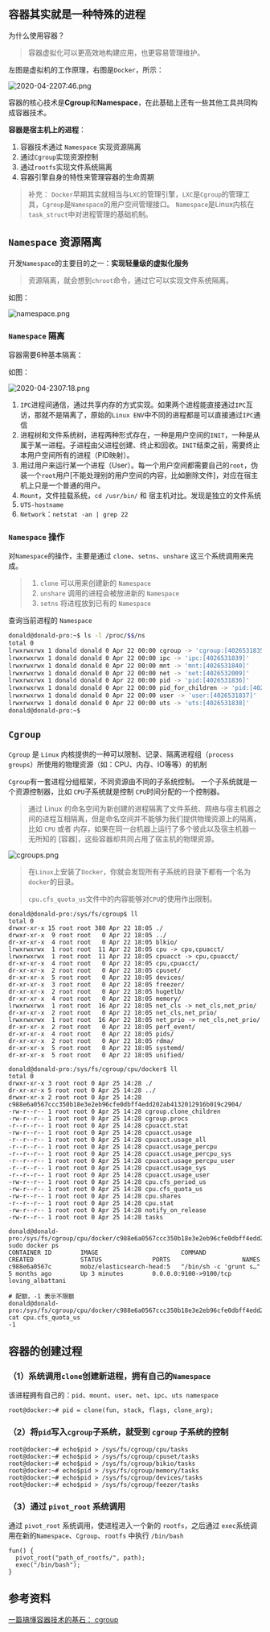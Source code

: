 ## 容器其实就是一种特殊的进程

为什么使用容器？

> 容器虚拟化可以更高效地构建应用，也更容易管理维护。

左图是虚拟机的工作原理，右图是`Docker`，所示：

![2020-04-2207:46.png](Namespace和Cgroup.assets/5cdd65fb18e34f4c90cbd51ef6cf49cctplv-k3u1fbpfcp-watermark.awebp)

容器的核心技术是**Cgroup**和**Namespace**，在此基础上还有一些其他工具共同构成容器技术。

**容器是宿主机上的进程**：

1. 容器技术通过 `Namespace` 实现资源隔离
2. 通过`Cgroup`实现资源控制
3. 通过`rootfs`实现文件系统隔离
4. 容器引擎自身的特性来管理容器的生命周期

> 补充： `Docker`早期其实就相当与`LXC`的管理引擎，`LXC`是`Cgroup`的管理工具，`Cgroup`是`Namespace`的用户空间管理接口。 `Namespace`是Linux内核在`task_struct`中对进程管理的基础机制。

## `Namespace` 资源隔离

开发`Namespace`的主要目的之一：**实现轻量级的虚拟化服务**

> 资源隔离，就会想到`chroot`命令，通过它可以实现文件系统隔离。

如图：

![namespace.png](Namespace和Cgroup.assets/88ab0b21eee44166b9bbc4a5116357aftplv-k3u1fbpfcp-watermark.awebp)

### `Namespace` 隔离

容器需要6种基本隔离：

如图：

![2020-04-2307:18.png](Namespace和Cgroup.assets/910db22d95c649ce9cb424ac5ebc3607tplv-k3u1fbpfcp-watermark.awebp)

1. `IPC`进程间通信，通过共享内存的方式实现。如果两个进程能直接通过`IPC`互访，那就不是隔离了，原始的`Linux ENV`中不同的进程都是可以直接通过`IPC`通信
2. 进程树和文件系统树，进程两种形式存在，一种是用户空间的`INIT`，一种是从属于某一进程。子进程由父进程创建、终止和回收。`INIT`结束之前，需要终止本用户空间所有的进程（PID映射）。
3. 用过用户来运行某一个进程（User）。每一个用户空间都需要自己的`root`，伪装一个`root`用户[不能处理别的用户空间的内容，比如删除文件]，对应在宿主机上只是一个普通的用户。
4. `Mount`，文件挂载系统，`cd /usr/bin/` 和 宿主机对比。发现是独立的文件系统
5. `UTS-hostname`
6. `Network`：`netstat -an | grep 22`

### `Namespace` 操作

对`Namespace`的操作，主要是通过 `clone`、`setns`、`unshare` 这三个系统调用来完成。

> 1. `clone` 可以用来创建新的 `Namespace`
> 2. `unshare` 调用的进程会被放进新的 `Namespace`
> 3. `setns` 将进程放到已有的 `Namespace`

查询当前进程的 `Namespace`

```sh
donald@donald-pro:~$ ls -l /proc/$$/ns
total 0
lrwxrwxrwx 1 donald donald 0 Apr 22 00:00 cgroup -> 'cgroup:[4026531835]'
lrwxrwxrwx 1 donald donald 0 Apr 22 00:00 ipc -> 'ipc:[4026531839]'
lrwxrwxrwx 1 donald donald 0 Apr 22 00:00 mnt -> 'mnt:[4026531840]'
lrwxrwxrwx 1 donald donald 0 Apr 22 00:00 net -> 'net:[4026532009]'
lrwxrwxrwx 1 donald donald 0 Apr 22 00:00 pid -> 'pid:[4026531836]'
lrwxrwxrwx 1 donald donald 0 Apr 22 00:00 pid_for_children -> 'pid:[4026531836]'
lrwxrwxrwx 1 donald donald 0 Apr 22 00:00 user -> 'user:[4026531837]'
lrwxrwxrwx 1 donald donald 0 Apr 22 00:00 uts -> 'uts:[4026531838]'
donald@donald-pro:~$ 
```

## `Cgroup`

`Cgroup` 是 `Linux` 内核提供的一种可以限制、记录、隔离进程组（`process groups`）所使用的物理资源（如：CPU、内存、IO等等）的机制

`Cgroup`有一套进程分组框架，不同资源由不同的子系统控制。 一个子系统就是一个资源控制器，比如 `CPU`子系统就是控制 `CPU`时间分配的一个控制器。

> 通过 Linux 的命名空间为新创建的进程隔离了文件系统、网络与宿主机器之间的进程互相隔离，但是命名空间并不能够为我们提供物理资源上的隔离，比如 `CPU` 或者 内存，如果在同一台机器上运行了多个彼此以及宿主机器一无所知的 [容器]，这些容器却共同占用了宿主机的物理资源。

![cgroups.png](Namespace和Cgroup.assets/b0e13984ed734d139ff265322d464290tplv-k3u1fbpfcp-watermark.awebp)

> 在`Linux`上安装了`Docker`，你就会发现所有子系统的目录下都有一个名为 `docker`的目录。
>
> `cpu.cfs_quota_us`文件中的内容能够对`CPU`的使用作出限制。

```shell
donald@donald-pro:/sys/fs/cgroup$ ll
total 0
drwxr-xr-x 15 root root 380 Apr 22 18:05 ./
drwxr-xr-x  9 root root   0 Apr 22 18:05 ../
dr-xr-xr-x  4 root root   0 Apr 22 18:05 blkio/
lrwxrwxrwx  1 root root  11 Apr 22 18:05 cpu -> cpu,cpuacct/
lrwxrwxrwx  1 root root  11 Apr 22 18:05 cpuacct -> cpu,cpuacct/
dr-xr-xr-x  4 root root   0 Apr 22 18:05 cpu,cpuacct/
dr-xr-xr-x  2 root root   0 Apr 22 18:05 cpuset/
dr-xr-xr-x  5 root root   0 Apr 22 18:05 devices/
dr-xr-xr-x  3 root root   0 Apr 22 18:05 freezer/
dr-xr-xr-x  2 root root   0 Apr 22 18:05 hugetlb/
dr-xr-xr-x  4 root root   0 Apr 22 18:05 memory/
lrwxrwxrwx  1 root root  16 Apr 22 18:05 net_cls -> net_cls,net_prio/
dr-xr-xr-x  2 root root   0 Apr 22 18:05 net_cls,net_prio/
lrwxrwxrwx  1 root root  16 Apr 22 18:05 net_prio -> net_cls,net_prio/
dr-xr-xr-x  2 root root   0 Apr 22 18:05 perf_event/
dr-xr-xr-x  4 root root   0 Apr 22 18:05 pids/
dr-xr-xr-x  2 root root   0 Apr 22 18:05 rdma/
dr-xr-xr-x  5 root root   0 Apr 22 18:05 systemd/
dr-xr-xr-x  5 root root   0 Apr 22 18:05 unified/

donald@donald-pro:/sys/fs/cgroup/cpu/docker$ ll
total 0
drwxr-xr-x 3 root root 0 Apr 25 14:28 ./
dr-xr-xr-x 5 root root 0 Apr 25 14:28 ../
drwxr-xr-x 2 root root 0 Apr 25 14:28 c988e6a0567ccc350b18e3e2eb96cfe0dbff4edd202ab4132012916b019c2904/
-rw-r--r-- 1 root root 0 Apr 25 14:28 cgroup.clone_children
-rw-r--r-- 1 root root 0 Apr 25 14:28 cgroup.procs
-r--r--r-- 1 root root 0 Apr 25 14:28 cpuacct.stat
-rw-r--r-- 1 root root 0 Apr 25 14:28 cpuacct.usage
-r--r--r-- 1 root root 0 Apr 25 14:28 cpuacct.usage_all
-r--r--r-- 1 root root 0 Apr 25 14:28 cpuacct.usage_percpu
-r--r--r-- 1 root root 0 Apr 25 14:28 cpuacct.usage_percpu_sys
-r--r--r-- 1 root root 0 Apr 25 14:28 cpuacct.usage_percpu_user
-r--r--r-- 1 root root 0 Apr 25 14:28 cpuacct.usage_sys
-r--r--r-- 1 root root 0 Apr 25 14:28 cpuacct.usage_user
-rw-r--r-- 1 root root 0 Apr 25 14:28 cpu.cfs_period_us
-rw-r--r-- 1 root root 0 Apr 25 14:28 cpu.cfs_quota_us
-rw-r--r-- 1 root root 0 Apr 25 14:28 cpu.shares
-r--r--r-- 1 root root 0 Apr 25 14:28 cpu.stat
-rw-r--r-- 1 root root 0 Apr 25 14:28 notify_on_release
-rw-r--r-- 1 root root 0 Apr 25 14:28 tasks

donald@donald-pro:/sys/fs/cgroup/cpu/docker/c988e6a0567ccc350b18e3e2eb96cfe0dbff4edd202ab4132012916b019c2904$ sudo docker ps
CONTAINER ID        IMAGE                       COMMAND                  CREATED             STATUS              PORTS                    NAMES
c988e6a0567c        mobz/elasticsearch-head:5   "/bin/sh -c 'grunt s…"   5 months ago        Up 3 minutes        0.0.0.0:9100->9100/tcp   loving_albattani

# 配额，-1 表示不限额
donald@donald-pro:/sys/fs/cgroup/cpu/docker/c988e6a0567ccc350b18e3e2eb96cfe0dbff4edd202ab4132012916b019c2904$ cat cpu.cfs_quota_us 
-1
```

## 容器的创建过程

### （1）系统调用`clone`创建新进程，拥有自己的`Namespace`

该进程拥有自己的：`pid`、`mount`、`user`、`net`、`ipc`、`uts namespace`

```shell
root@docker:~# pid = clone(fun, stack, flags, clone_arg);
```

### （2）将`pid`写入`cgroup`子系统，就受到 `cgroup` 子系统的控制

```shell
root@docker:~# echo$pid > /sys/fs/cgroup/cpu/tasks
root@docker:~# echo$pid > /sys/fs/cgroup/cpuset/tasks
root@docker:~# echo$pid > /sys/fs/cgroup/bikio/tasks
root@docker:~# echo$pid > /sys/fs/cgroup/memory/tasks
root@docker:~# echo$pid > /sys/fs/cgroup/devices/tasks
root@docker:~# echo$pid > /sys/fs/cgroup/feezer/tasks
```

### （3）通过 `pivot_root` 系统调用

通过 `pivot_root` 系统调用，使进程进入一个新的 `rootfs`，之后通过 `exec`系统调用在新的`Namespace`、`Cgroup`、`rootfs` 中执行 `/bin/bash`

```shell
fun() {
  pivot_root("path_of_rootfs/", path);
  exec("/bin/bash");
}
```

## 参考资料

[一篇搞懂容器技术的基石： cgroup ](https://segmentfault.com/a/1190000040980305)


